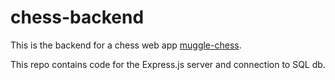 # chess-backend

This is the backend for a chess web app [muggle-chess](https://github.com/gallstaff555/muggle-chess-client).

This repo contains code for the Express.js server and connection to SQL db. 


